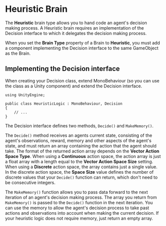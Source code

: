 # Heuristic Brain

The **Heuristic** brain type allows you to hand code an agent's decision making process. A Heuristic brain requires an implementation of the Decision interface to which it delegates the decision making process.

When you set the **Brain Type** property of a Brain to **Heuristic**, you must add a component implementing the Decision interface to the same GameObject as the Brain. 

## Implementing the Decision interface

When creating your Decision class, extend MonoBehaviour (so you can use the class as a Unity component) and extend the Decision interface.

    using UnityEngine;
    
    public class HeuristicLogic : MonoBehaviour, Decision 
    {
        // ...
    }

The Decision interface defines two methods, `Decide()` and `MakeMemory()`. 

The `Decide()` method receives an agents current state, consisting of the agent's observations, reward, memory and other aspects of the agent's state, and must return an array containing the action that the agent should take. The format of the returned action array depends on the **Vector Action Space Type**. When using a **Continuous** action space, the action array is just a float array with a length equal to the **Vector Action Space Size** setting. When using a **Discrete** action space, the array contains just a single value. In the discrete action space, the **Space Size** value defines the number of discrete values that your `Decide()` function can return, which don't need to be consecutive integers. 

The `MakeMemory()` function allows you to pass data forward to the next iteration of an agent's decision making process. The array you return from `MakeMemory()` is passed to the `Decide()` function in the next iteration. You can use the memory to allow the agent's decision process to take past actions and observations into account when making the current decision. If your heuristic logic does not require memory, just return an empty array.

